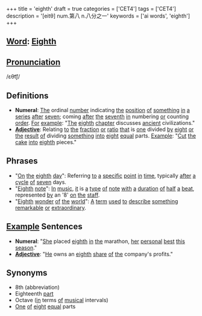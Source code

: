 +++
title = 'eighth'
draft = true
categories = ['CET4']
tags = ['CET4']
description = '[eitθ] num.第八 n.八分之一'
keywords = ['ai words', 'eighth']
+++

## [Word](/en/post/word/): [Eighth](/en/post/eighth/)

## [Pronunciation](/en/post/pronunciation/)
/ɛθt͡ʃ/

## Definitions
- **Numeral**: [The](/en/post/the/) ordinal [number](/en/post/number/) indicating [the](/en/post/the/) [position](/en/post/position/) [of](/en/post/of/) [something](/en/post/something/) [in](/en/post/in/) [a](/en/post/a/) [series](/en/post/series/) [after](/en/post/after/) [seven](/en/post/seven/); coming [after](/en/post/after/) [the](/en/post/the/) [seventh](/en/post/seventh/) [in](/en/post/in/) numbering [or](/en/post/or/) counting [order](/en/post/order/). [For](/en/post/for/) [example](/en/post/example/): "[The](/en/post/the/) [eighth](/en/post/eighth/) [chapter](/en/post/chapter/) discusses [ancient](/en/post/ancient/) civilizations."
- **[Adjective](/en/post/adjective/)**: Relating [to](/en/post/to/) [the](/en/post/the/) [fraction](/en/post/fraction/) [or](/en/post/or/) [ratio](/en/post/ratio/) [that](/en/post/that/) is [one](/en/post/one/) divided [by](/en/post/by/) [eight](/en/post/eight/) [or](/en/post/or/) [the](/en/post/the/) [result](/en/post/result/) [of](/en/post/of/) dividing [something](/en/post/something/) [into](/en/post/into/) [eight](/en/post/eight/) [equal](/en/post/equal/) parts. [Example](/en/post/example/): "[Cut](/en/post/cut/) [the](/en/post/the/) [cake](/en/post/cake/) [into](/en/post/into/) [eighth](/en/post/eighth/) pieces."
  
## Phrases
- "[On](/en/post/on/) [the](/en/post/the/) [eighth](/en/post/eighth/) [day](/en/post/day/)": Referring [to](/en/post/to/) [a](/en/post/a/) [specific](/en/post/specific/) [point](/en/post/point/) [in](/en/post/in/) [time](/en/post/time/), typically [after](/en/post/after/) [a](/en/post/a/) [cycle](/en/post/cycle/) [of](/en/post/of/) [seven](/en/post/seven/) days.
- "[Eighth](/en/post/eighth/) [note](/en/post/note/)": [In](/en/post/in/) [music](/en/post/music/), [it](/en/post/it/) is [a](/en/post/a/) [type](/en/post/type/) [of](/en/post/of/) [note](/en/post/note/) [with](/en/post/with/) [a](/en/post/a/) [duration](/en/post/duration/) [of](/en/post/of/) [half](/en/post/half/) [a](/en/post/a/) [beat](/en/post/beat/), represented [by](/en/post/by/) an '8' [on](/en/post/on/) [the](/en/post/the/) [staff](/en/post/staff/).
- "[Eighth](/en/post/eighth/) [wonder](/en/post/wonder/) [of](/en/post/of/) [the](/en/post/the/) [world](/en/post/world/)": [A](/en/post/a/) [term](/en/post/term/) [used](/en/post/used/) [to](/en/post/to/) [describe](/en/post/describe/) [something](/en/post/something/) [remarkable](/en/post/remarkable/) [or](/en/post/or/) [extraordinary](/en/post/extraordinary/).

## [Example](/en/post/example/) Sentences
- **Numeral**: "[She](/en/post/she/) placed [eighth](/en/post/eighth/) [in](/en/post/in/) [the](/en/post/the/) marathon, [her](/en/post/her/) [personal](/en/post/personal/) [best](/en/post/best/) [this](/en/post/this/) [season](/en/post/season/)."
- **[Adjective](/en/post/adjective/)**: "[He](/en/post/he/) owns an [eighth](/en/post/eighth/) [share](/en/post/share/) [of](/en/post/of/) [the](/en/post/the/) company's profits."

## Synonyms
- 8th (abbreviation)
- Eighteenth [part](/en/post/part/)
- Octave ([in](/en/post/in/) terms [of](/en/post/of/) [musical](/en/post/musical/) intervals)
- [One](/en/post/one/) [of](/en/post/of/) [eight](/en/post/eight/) [equal](/en/post/equal/) parts
